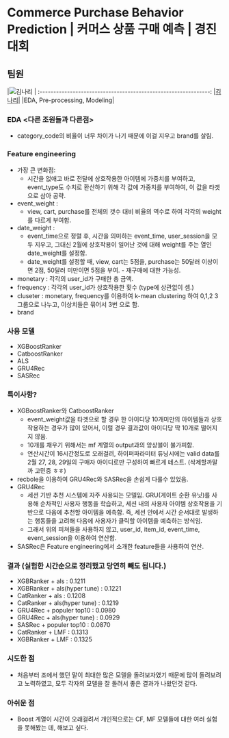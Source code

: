 # Commerce Purchase Behavior Prediction | 커머스 상품 구매 예측 | 경진대회
## 팀원
|![김나리](https://avatars.githubusercontent.com/u/137861675?v=4) |
:--------------------------------------------------------------: 
|[김나리](https://github.com/narykkim)|
|EDA, Pre-processing, Modeling|

### EDA <다른 조원들과 다른점>
- category_code의 비율이 너무 차이가 나기 때문에 이걸 지우고 brand를 살림.

### Feature engineering
- 가장 큰 변화점:
    - 시간을 없애고 바로 전달에 상호작용한 아이템에 가중치를 부여하고, event_type도 수치로 환산하기 위해 각 값에 가중치를 부여하여, 이 값을 타겟으로 삼아 공략.
- event_weight :
    - view, cart, purchase를 전체의 갯수 대비 비율의 역수로 하여 각각의 weight를 다르게 부여함.
- date_weight : 
    - event_time으로 정렬 후, 시간을 의미하는 event_time, user_session을 모두 지우고, 그대신 2월에 상호작용이 일어난 것에 대해 weight를 주는 열인 date_weight를 설정함.
    - date_weight를 설정할 때, view, cart는 5점을, purchase는 50달러 이상이면 2점, 50달러 미만이면 5점을 부여. - 재구매에 대한 가능성.
- monetary : 각각의 user_id가 구매한  총 금액.
- frequency : 각각의 user_id가 상호작용한 횟수 (type에 상관없이 셈.)
- cluseter : monetary, frequency를 이용하여 k-mean clustering 하여 0,1,2 3그룹으로 나누고, 이상치들은 묶어서 3번 으로 함.
- brand


### 사용 모델
- XGBoostRanker
- CatboostRanker
- ALS
- GRU4Rec
- SASRec

### 특이사항?
- XGBoostRanker와 CatboostRanker
  - event_weight값을 타겟으로 할 경우 한 아이디당 10개미만의 아이템들과 상호작용하는 경우가 많이 있어서, 이럴 경우 결과값이 아이디당 딱 10개로 떨어지지 않음.
  - 10개를 채우기 위해서는 mf 계열의 output과의 앙상블이 불가피함.
  - 연산시간이 16시간정도로 오래걸려, 하이퍼파라미터 튜닝시에는 valid data를 2월 27, 28, 29일의 구매자 아이디로만 구성하여 빠르게 테스트. (삭제할까말까 고민중 ㅎㅎ)
- recbole을 이용하여 GRU4Rec와 SASRec을 손쉽게 다룰수 있었음.
- GRU4Rec
  - 세션 기반 추천 시스템에 자주 사용되는 모델임. GRU(게이트 순환 유닛)를 사용해 순차적인 사용자 행동을 학습하고, 세션 내의 사용자 아이템 상호작용을 기반으로 다음에 추천할 아이템을 예측함. 즉, 세션 안에서 시간 순서대로 발생하는 행동들을 고려해 다음에 사용자가 클릭할 아이템을 예측하는 방식임.
  - 그래서 위의 피쳐들을 사용하지 않고, user_id, item_id, event_time, event_session을 이용하여 연산함.
- SASRec은 Feature engineering에서 소개한 feature들을 사용하여 연산.

### 결과 (실험한 시간순으로 정리했고 당연히 빼도 됩니다.)
- XGBRanker + als : 0.1211
- XGBRanker + als(hyper tune) : 0.1221
- CatRanker + als : 0.1208
- CatRanker + als(hyper tune) : 0.1219
- GRU4Rec + populer top10 : 0.0980
- GRU4Rec + als(hyper tune) : 0.0929
- SASRec + populer top10 : 0.0870
- CatRanker + LMF : 0.1313
- XGBRanker + LMF : 0.1325

### 시도한 점
- 처음부터 조에서 했던 말이 최대한 많은 모델을 돌려보자였기 때문에 많이 돌려보려고 노력하였고, 모두 각자의 모델을 잘 돌려서 좋은 결과가 나왔던것 같다.
  
### 아쉬운 점
- Boost 계열이 시간이 오래걸려서 개인적으로는 CF, MF 모델들에 대한 여러 실험을 못해봤는 데, 해보고 싶다.